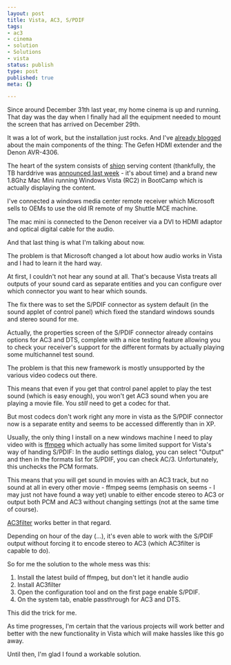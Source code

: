 ```yaml
---
layout: post
title: Vista, AC3, S/PDIF
tags:
- ac3
- cinema
- solution
- Solutions
- vista
status: publish
type: post
published: true
meta: {}

---
```

<p>Since around December 31th last year, my home cinema is up and running. That day was the day when I finally had all the equipment needed to mount the screen that has arrived on December 29th.</p>
<p>It was a lot of work, but the installation just rocks. And I've <a href="http://www.gnegg.ch/archives/318-Upgrading-the-home-entertainment-system.html">already blogged</a> about the main components of the thing: The Gefen HDMI extender and the Denon AVR-4306.</p>
<p>The heart of the system consists of <a href="http://www.gnegg.ch/archives/291-Computers-under-my-command-Issue-1-shion.html">shion</a> serving content (thankfully, the TB harddrive was <a href="http://news.com.com/2100-1041_3-6147409.html">announced last week</a> - it's about time) and a brand new 1.8Ghz Mac Mini running Windows Vista (RC2) in BootCamp which is actually displaying the content.</p>
<p>I've connected a windows media center remote receiver which Microsoft sells to OEMs to use the old IR remote of my Shuttle MCE machine.</p>
<p>The mac mini is connected to the Denon receiver via a DVI to HDMI adaptor and optical digital cable for the audio.</p>
<p>And that last thing is what I'm talking about now.</p>
<p>The problem is that Microsoft changed a lot about how audio works in Vista and I had to learn it the hard way.</p>
<p>At first, I couldn't not hear any sound at all. That's because Vista treats all outputs of your sound card as separate entities and you can configure over which connector you want to hear which sounds.</p>
<p>The fix there was to set the S/PDIF connector as system default (in the sound applet of control panel) which fixed the standard windows sounds and stereo sound for me.</p>
<p>Actually, the properties screen of the S/PDIF connector already contains options for AC3 and DTS, complete with a nice testing feature allowing you to check your receiver's support for the different formats by actually playing some multichannel test sound.</p>
<p>The problem is that this new framework is mostly unsupported by the various video codecs out there.</p>
<p>This means that even if you get that control panel applet to play the test sound (which is easy enough), you won't get AC3 sound when you are playing a movie file. You <em>still</em> need to get a codec for that.</p>
<p>But most codecs don't work right any more in vista as the S/PDIF connector now is a separate entity and seems to be accessed differently than in XP.</p>
<p>Usually, the only thing I install on a new windows machine I need to play video with is <a href="http://en.wikipedia.org/wiki/FFmpeg">ffmpeg</a> which actually has some limited support for Vista's way of handing S/PDIF: In the audio settings dialog, you can select "Output" and then in the formats list for S/PDIF, you can check AC/3. Unfortunately, this unchecks the PCM formats.</p>
<p>This means that you will get sound in movies with an AC3 track, but no sound at all in every other movie - ffmpeg seems (emphasis on seems - I may just not have found a way yet) unable to either encode stereo to AC3 or output both PCM and AC3 without changing settings (not at the same time of course).</p>
<p><a href="http://ac3filter.net/">AC3filter</a> works better in that regard.</p>
<p>Depending on hour of the day (...), it's even able to work with the S/PDIF output without forcing it to encode stereo to AC3 (which AC3filter is capable to do).</p>
<p>So for me the solution to the whole mess was this:</p>
<ol>
	<li>Install the latest build of ffmpeg, but don't let it handle audio</li>
	<li>Install AC3filter</li>
	<li>Open the configuration tool and on the first page enable S/PDIF.</li>
	<li>On the system tab, enable passthrough for AC3 and DTS.</li>
</ol>
<p>This did the trick for me.</p>
<p>As time progresses, I'm certain that the various projects will work better and better with the new functionality in Vista which will make hassles like this go away.</p>
<p>Until then, I'm glad I found a workable solution.</p>
